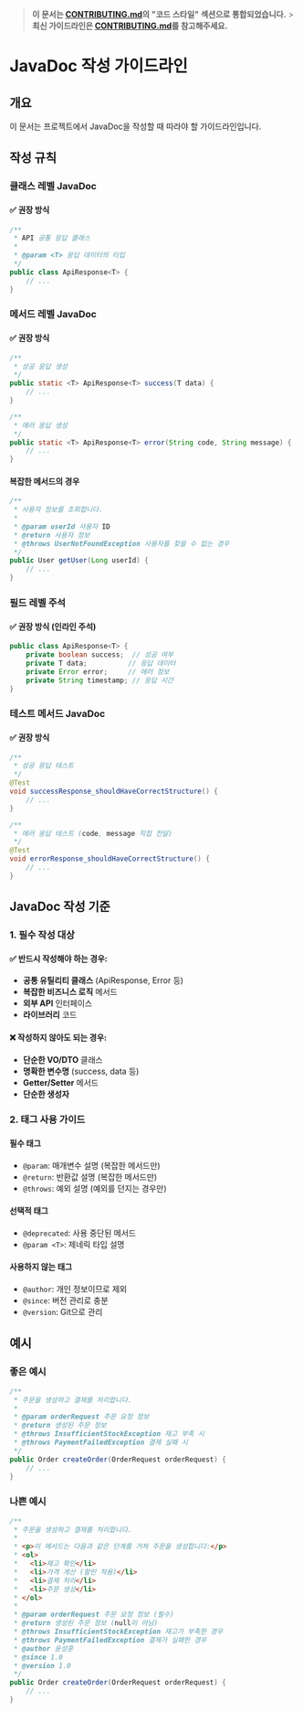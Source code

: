 > **이 문서는 [CONTRIBUTING.md](./CONTRIBUTING.md)의 "코드 스타일" 섹션으로 통합되었습니다.** > **최신 가이드라인은 [CONTRIBUTING.md](./CONTRIBUTING.md)를 참고해주세요.**

# JavaDoc 작성 가이드라인

## 개요

이 문서는 프로젝트에서 JavaDoc을 작성할 때 따라야 할 가이드라인입니다.

## 작성 규칙

### 클래스 레벨 JavaDoc

#### ✅ 권장 방식

```java
/**
 * API 공통 응답 클래스
 *
 * @param <T> 응답 데이터의 타입
 */
public class ApiResponse<T> {
    // ...
}
```

### 메서드 레벨 JavaDoc

#### ✅ 권장 방식

```java
/**
 * 성공 응답 생성
 */
public static <T> ApiResponse<T> success(T data) {
    // ...
}

/**
 * 에러 응답 생성
 */
public static <T> ApiResponse<T> error(String code, String message) {
    // ...
}
```

#### 복잡한 메서드의 경우

```java
/**
 * 사용자 정보를 조회합니다.
 *
 * @param userId 사용자 ID
 * @return 사용자 정보
 * @throws UserNotFoundException 사용자를 찾을 수 없는 경우
 */
public User getUser(Long userId) {
    // ...
}
```

### 필드 레벨 주석

#### ✅ 권장 방식 (인라인 주석)

```java
public class ApiResponse<T> {
    private boolean success;  // 성공 여부
    private T data;          // 응답 데이터
    private Error error;     // 에러 정보
    private String timestamp; // 응답 시간
}
```

### 테스트 메서드 JavaDoc

#### ✅ 권장 방식

```java
/**
 * 성공 응답 테스트
 */
@Test
void successResponse_shouldHaveCorrectStructure() {
    // ...
}

/**
 * 에러 응답 테스트 (code, message 직접 전달)
 */
@Test
void errorResponse_shouldHaveCorrectStructure() {
    // ...
}
```

## JavaDoc 작성 기준

### 1. 필수 작성 대상

#### ✅ **반드시 작성해야 하는 경우:**

-   **공통 유틸리티 클래스** (ApiResponse, Error 등)
-   **복잡한 비즈니스 로직** 메서드
-   **외부 API** 인터페이스
-   **라이브러리** 코드

#### ❌ **작성하지 않아도 되는 경우:**

-   **단순한 VO/DTO** 클래스
-   **명확한 변수명** (success, data 등)
-   **Getter/Setter** 메서드
-   **단순한 생성자**

### 2. 태그 사용 가이드

#### 필수 태그

-   `@param`: 매개변수 설명 (복잡한 메서드만)
-   `@return`: 반환값 설명 (복잡한 메서드만)
-   `@throws`: 예외 설명 (예외를 던지는 경우만)

#### 선택적 태그

-   `@deprecated`: 사용 중단된 메서드
-   `@param <T>`: 제네릭 타입 설명

#### 사용하지 않는 태그

-   `@author`: 개인 정보이므로 제외
-   `@since`: 버전 관리로 충분
-   `@version`: Git으로 관리

## 예시

### 좋은 예시

```java
/**
 * 주문을 생성하고 결제를 처리합니다.
 *
 * @param orderRequest 주문 요청 정보
 * @return 생성된 주문 정보
 * @throws InsufficientStockException 재고 부족 시
 * @throws PaymentFailedException 결제 실패 시
 */
public Order createOrder(OrderRequest orderRequest) {
    // ...
}
```

### 나쁜 예시

```java
/**
 * 주문을 생성하고 결제를 처리합니다.
 *
 * <p>이 메서드는 다음과 같은 단계를 거쳐 주문을 생성합니다:</p>
 * <ol>
 *   <li>재고 확인</li>
 *   <li>가격 계산 (할인 적용)</li>
 *   <li>결제 처리</li>
 *   <li>주문 생성</li>
 * </ol>
 *
 * @param orderRequest 주문 요청 정보 (필수)
 * @return 생성된 주문 정보 (null이 아님)
 * @throws InsufficientStockException 재고가 부족한 경우
 * @throws PaymentFailedException 결제가 실패한 경우
 * @author 윤성훈
 * @since 1.0
 * @version 1.0
 */
public Order createOrder(OrderRequest orderRequest) {
    // ...
}
```
